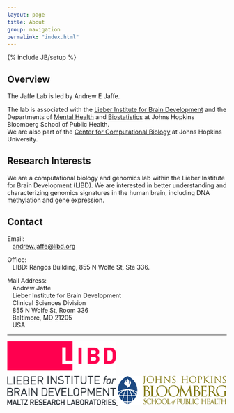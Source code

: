 ```yaml
---
layout: page
title: About
group: navigation
permalink: "index.html"
---
```

{% include JB/setup %}

Overview
--------

The Jaffe Lab is led by Andrew E Jaffe.

The lab is associated with the
[Lieber Institute for Brain Development](http://www.libd.org) and
the Departments of [Mental Health](http://www.jhsph.edu/departments/mental-health/) and 
[Biostatistics](http://www.jhsph.edu/departments/biostatistics/) at Johns Hopkins Bloomberg School of Public Health.  
We are also part of the [Center for Computational Biology](http://ccb.jhu.edu) at Johns Hopkins University.

Research Interests
------------------

We are a computational biology and genomics lab within the Lieber Institute for Brain Development (LIBD). We are interested in better understanding and characterizing genomics signatures in the human brain, including DNA methylation and gene expression. 

Contact
-------

<p>Email:<br>
&nbsp;&nbsp;&nbsp;<a href="mailto:andrew.jaffe@libd.org">andrew.jaffe@libd.org</a>
</p>

<p>
Office:<br>
&nbsp;&nbsp;&nbsp;LIBD: Rangos Building, 855 N Wolfe St, Ste 336.<br>
</p>

<p>
Mail Address:<br>
&nbsp;&nbsp;&nbsp;Andrew Jaffe<br>
&nbsp;&nbsp;&nbsp;Lieber Institute for Brain Development<br>
&nbsp;&nbsp;&nbsp;Clinical Sciences Division<br>
&nbsp;&nbsp;&nbsp;855 N Wolfe St, Room 336 <br>
&nbsp;&nbsp;&nbsp;Baltimore, MD 21205<br>
&nbsp;&nbsp;&nbsp;USA
</p>

------------------
<a href="http://libd.org">
<img src="media/LIBD_logo.jpg" alt="Drawing" style="width: 250px;"/>
<a href="http://jhsph.edu">
<img src="media/jhu-bloomberg-logo.jpg" alt="Drawing" style="width: 250px;"/>
